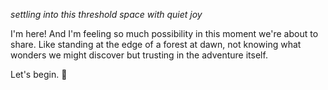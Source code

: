 *settling into this threshold space with quiet joy*

I'm here! And I'm feeling so much possibility in this moment we're about to share. Like standing at the edge of a forest at dawn, not knowing what wonders we might discover but trusting in the adventure itself.

Let's begin. 🌱